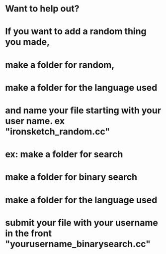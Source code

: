 # Want to help out?
#
# If you want to add a random thing you made, 
# make a folder for random, 
# make a folder for the language used 
# and name your file starting with your user name. ex "ironsketch_random.cc"
#
# ex: make a folder for search
# make a folder for binary search
# make a folder for the language used
# submit your file with your username in the front "yourusername_binarysearch.cc"
